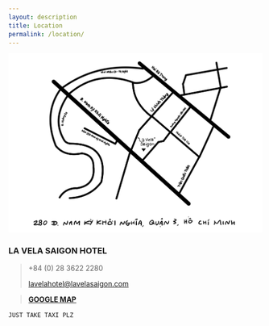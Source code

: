 ```yaml
---
layout: description
title: Location
permalink: /location/
---
```


![map](mapimage.jpeg)

### LA VELA SAIGON HOTEL

> +84 (0) 28 3622 2280
> 
> lavelahotel@lavelasaigon.com
> 

> [**GOOGLE MAP**](https://www.google.com/maps/embed?pb=!1m18!1m12!1m3!1d3919.2953513579846!2d106.68328211457187!3d10.788676061918153!2m3!1f0!2f0!3f0!3m2!1i1024!2i768!4f13.1!3m3!1m2!1s0x31752f2d1f5cd9e7%3A0xd2284b6940329fcf!2sLa%20Vela%20Saigon%20Hotel!5e0!3m2!1svi!2s!4v1668268618813!5m2!1svi!2s)


```js
JUST TAKE TAXI PLZ
```
